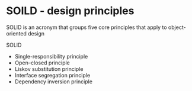 # SOILD - design principles

<div>SOLID is an acronym that groups five core principles that apply to object-oriented design</div>

SOLID
- Single-responsibility principle
- Open–closed principle
- Liskov substitution principle
- Interface segregation principle
- Dependency inversion principle
